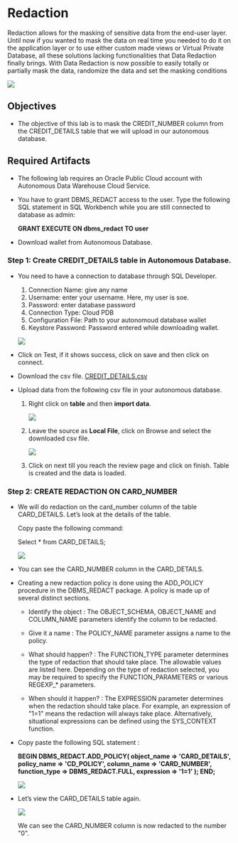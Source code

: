 # Redaction

Redaction allows for the masking of sensitive data from the end-user layer. Until now if you wanted to mask the data on real time you needed to do it on the application layer or to use either custom made views or Virtual Private Database, all these solutions lacking functionalities that Data Redaction finally brings. With Data Redaction is now possible to easily totally or partially mask the data, randomize the data and set the masking conditions

  ![](carddetail.png)

## Objectives

- The objective of this lab is to mask the CREDIT_NUMBER column from the CREDIT_DETAILS table that we will upload in our autonomous database.

## Required Artifacts

- The following lab requires an Oracle Public Cloud account with Autonomous Data Warehouse Cloud Service.

- You have to grant DBMS_REDACT access to the user. Type the following SQL statement in SQL Workbench while you are still connected to database as admin:
    
    **GRANT EXECUTE ON dbms_redact TO user** 
    
- Download wallet from Autonomous Database.
    
### **Step 1**: Create CREDIT_DETAILS table in Autonomous Database.

- You need to have a connection to database through SQL Developer.
    1.	Connection Name: give any name
    2.	Username: enter your username. Here, my user is soe.
    3.	Password: enter database password
    4.	Connection Type: Cloud PDB
    5.	Configuration File: Path to your autonomoud database wallet
    6.	Keystore Password: Password entered while downloading wallet. 

  ![](login.png)

- Click on Test, if it shows success, click on save and then click on connect. 

- Download the csv file. [CREDIT_DETAILS.csv](card_details.csv)

- Upload data from the following csv file in your autonomous database.

    1. Right click on **table** and then **import data**.

        ![](importdata.png)
        
    2. Leave the source as **Local File**, click on Browse and select the downloaded csv file.
    
        ![](browse.png)
        
    3. Click on next till you reach the review page and click on finish. Table is created and the data is loaded.
    
    


### **Step 2**: CREATE REDACTION ON CARD_NUMBER

- We will do redaction on the card_number column of the table CARD_DETAILS. 
  Let’s look at the details of the table. 

  Copy paste the following command:

  Select * from CARD_DETAILS;

  ![](select.png)

- You can see the CARD_NUMBER column in the CARD_DETAILS. 

- Creating a new redaction policy is done using the ADD_POLICY procedure in
the DBMS_REDACT package. A policy is made up of several distinct sections.
    
    - Identify the object : The OBJECT_SCHEMA, OBJECT_NAME and COLUMN_NAME parameters identify the column to be redacted.
    
    - Give it a name : The POLICY_NAME parameter assigns a name to the policy.
    
    - What should happen? : The FUNCTION_TYPE parameter determines the type of redaction that should take place. The allowable values are listed here. Depending on the type of redaction selected, you may be required to specify the FUNCTION_PARAMETERS or various REGEXP_* parameters.
    
    - When should it happen? : The EXPRESSION parameter determines when the redaction should take place. For example, an expression of "1=1" means the redaction will always take place. Alternatively, situational expressions can be defined using the SYS_CONTEXT function.

- Copy paste the following SQL statement :

    **BEGIN
      DBMS_REDACT.ADD_POLICY(
      object_name => 'CARD_DETAILS',
      policy_name => 'CD_POLICY',
      column_name => 'CARD_NUMBER',
      function_type => DBMS_REDACT.FULL,
      expression => '1=1'
      );
      END;**

  ![](redaction.png)

- Let’s view the CARD_DETAILS table again. 

  ![](redactedtable.png)
  
  We can see the CARD_NUMBER column is now redacted to the number "0". 


